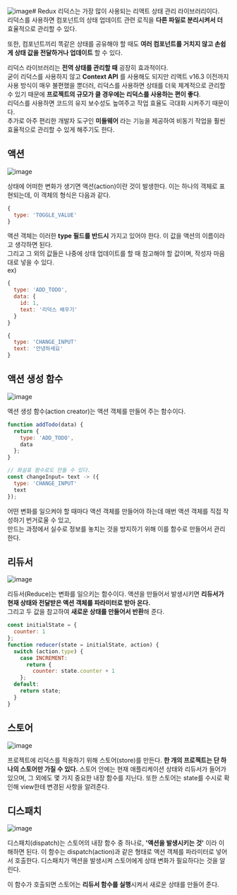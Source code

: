 ![image](https://github.com/min9-530/TIL/assets/104071568/379a7a9d-7c65-44ed-a293-5c19cdd13f21)# Redux
리덕스는 가장 많이 사용되는 리액트 상태 관리 라이브러리이다.  
리덕스를 사용하면 컴포넌트의 상태 업데이트 관련 로직을 **다른 파일로 분리시켜서 더** 효율적으로 관리할 수 있다.  

또한, 컴포넌트끼리 똑같은 상태를 공유해야 할 때도 **여러 컴포넌트를 거치지 않고 손쉽게 상태 값을 전달하거나 업데이트** 할 수 있다.  

리덕스 라이브러리는 **전역 상태를 관리할 때** 굉장히 효과적이다.  
굳이 리덕스를 사용하지 않고 **Context API** 를 사용해도 되지만 리액트 v16.3 이전까지 사용 방식이 매우 불편했을 뿐더러, 리덕스를 사용하면 상태를 더욱 체계적으로 관리할 수 있기 때문에 **프로젝트의 규모가 클 경우에는 리덕스를 사용하는 편이 좋다**.  
리덕스를 사용하면 코드의 유지 보수성도 높여주고 작업 효율도 극대화 시켜주기 때문이다.  
추가로 아주 편리한 개발자 도구인 **미들웨어** 라는 기능을 제공하여 비동기 작업을 훨씬 효율적으로 관리할 수 있게 해주기도 한다.

## 액션 
![image](https://github.com/min9-530/TIL/assets/104071568/4d5d4b87-89c9-4ff1-a5c1-a64ea5f96643)  

상태에 어떠한 변화가 생기면 액션(action)이란 것이 발생한다. 이는 하나의 객체로 표현되는데, 이 객체의 형식은 다음과 같다.  
```js
{
  type: 'TOGGLE_VALUE'
}
```
액션 객체는 이러한 **type 필드를 반드시** 가지고 있어야 한다. 이 값을 액션의 이름이라고 생각하면 된다.  
그리고 그 외의 값들은 나중에 상태 업데이트를 할 때 참고해야 할 값이며, 작성자 마음대로 넣을 수 있다.  
ex)  
```js
{
  type: 'ADD_TODO',
  data: {
    id: 1,
    text: '리덕스 배우기'
  }
}

{
  type: 'CHANGE_INPUT'
  text: '안녕하세요'
}
```

## 액션 생성 함수
![image](https://github.com/min9-530/TIL/assets/104071568/a747d684-65ec-4bdc-a5a8-97f6ff7bf7da)  

액션 생성 함수(action creator)는 액션 객체를 만들어 주는 함수이다.
```js
function addTodo(data) {
  return {
    type: 'ADD_TODO',
    data
  };
}

// 화살표 함수로도 만들 수 있다.
const changeInput= text -> ({
  type: 'CHANGE_INPUT'
  text
});
```
어떤 변화를 일으켜야 할 때마다 액션 객체를 만들어야 하는데 매번 액션 객체를 직접 작성하기 번거로울 수 있고,  
만드는 과정에서 실수로 정보를 놓치는 것을 방지하기 위해 이를 함수로 만들어서 관리한다.

## 리듀서

![image](https://github.com/min9-530/TIL/assets/104071568/9c1880cb-e48a-4afc-8b76-c4a879e17c43)  

리듀서(Reduce)는 변화를 일으키는 함수이다. 액션을 만들어서 발생시키면 **리듀서가 현재 상태와 전달받은 액션 객체를 파라미터로 받아 온다.**  
그리고 두 값을 참고하여 **새로운 상태를 만들어서 반환**해 준다.
```js
const initialState = {
  counter: 1
};
function reducer(state = initialState, action) {
  switch (action.type) {
    case INCREMENT:
      return {
        counter: state.counter + 1
    };
  default:
    return state;
  }
}
```

## 스토어

![image](https://github.com/min9-530/TIL/assets/104071568/5534723e-423a-4caa-b864-7335c2f7f9b3)  

프로젝트에 리덕스를 적용하기 위해 스토어(store)를 만든다. **한 개의 프로젝트는 단 하나의 스토어만 가질 수 있다.** 스토어 안에는 현재 애플리케이션 상태와 리듀서가 들어가 있으며, 그 외에도 몇 가지 중요한 내장 함수를 지닌다. 또한 스토어는 state를 수시로 확인해 view한테 변경된 사항을 알려준다.

## 디스패치

![image](https://github.com/min9-530/TIL/assets/104071568/a45db7d1-5932-4884-a10b-b7bf67a61ca1)  

디스패치(dispatch)는 스토어의 내장 함수 중 하나로, **'액션을 발생시키는 것'** 이라 이해하면 된다. 
이 함수는 dispatch(action)과 같은 형태로 액션 객체를 파라미터로 넣어서 호출한다. 디스패치가 액션을 발생시켜 스토어에게 상태 변화가 필요하다는 것을 알린다.  

이 함수가 호출되면 스토어는 **리듀서 함수를 실행**시켜서 새로운 상태를 만들어 준다.
